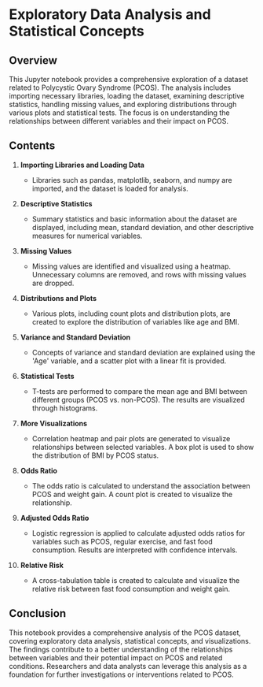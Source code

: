 # Exploratory Data Analysis and Statistical Concepts

## Overview
This Jupyter notebook provides a comprehensive exploration of a dataset related to Polycystic Ovary Syndrome (PCOS). The analysis includes importing necessary libraries, loading the dataset, examining descriptive statistics, handling missing values, and exploring distributions through various plots and statistical tests. The focus is on understanding the relationships between different variables and their impact on PCOS.

## Contents

1. **Importing Libraries and Loading Data**
   - Libraries such as pandas, matplotlib, seaborn, and numpy are imported, and the dataset is loaded for analysis.

2. **Descriptive Statistics**
   - Summary statistics and basic information about the dataset are displayed, including mean, standard deviation, and other descriptive measures for numerical variables.

3. **Missing Values**
   - Missing values are identified and visualized using a heatmap. Unnecessary columns are removed, and rows with missing values are dropped.

4. **Distributions and Plots**
   - Various plots, including count plots and distribution plots, are created to explore the distribution of variables like age and BMI.

5. **Variance and Standard Deviation**
   - Concepts of variance and standard deviation are explained using the 'Age' variable, and a scatter plot with a linear fit is provided.

6. **Statistical Tests**
   - T-tests are performed to compare the mean age and BMI between different groups (PCOS vs. non-PCOS). The results are visualized through histograms.

7. **More Visualizations**
   - Correlation heatmap and pair plots are generated to visualize relationships between selected variables. A box plot is used to show the distribution of BMI by PCOS status.

8. **Odds Ratio**
   - The odds ratio is calculated to understand the association between PCOS and weight gain. A count plot is created to visualize the relationship.

9. **Adjusted Odds Ratio**
   - Logistic regression is applied to calculate adjusted odds ratios for variables such as PCOS, regular exercise, and fast food consumption. Results are interpreted with confidence intervals.

10. **Relative Risk**
    - A cross-tabulation table is created to calculate and visualize the relative risk between fast food consumption and weight gain.

## Conclusion
This notebook provides a comprehensive analysis of the PCOS dataset, covering exploratory data analysis, statistical concepts, and visualizations. The findings contribute to a better understanding of the relationships between variables and their potential impact on PCOS and related conditions. Researchers and data analysts can leverage this analysis as a foundation for further investigations or interventions related to PCOS.
